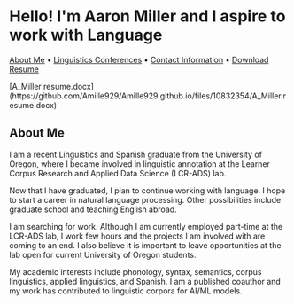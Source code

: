 # Hello! I'm Aaron Miller and I aspire to work with Language

<p>
<a href="https://amille929.github.io/">About Me</a>
• <a href="https://amille929.github.io/docs/conferences">Linguistics Conferences</a>
• <a href="https://amille929.github.io/docs/contact">Contact Information</a>
• <a href="https://github.com/Amille929/Amille929.github.io/files/10832354/A_Miller.resume.docx">Download Resume</a>
</p>
[A_Miller resume.docx](https://github.com/Amille929/Amille929.github.io/files/10832354/A_Miller.resume.docx)

## About Me
I am a recent Linguistics and Spanish graduate from the University of Oregon, where I became involved in linguistic annotation at the Learner Corpus Research and Applied Data Science (LCR-ADS) lab.

Now that I have graduated, I plan to continue working with language. I hope to start a career in natural language processing. Other possibilities include graduate school and teaching English abroad. 

I am searching for work. Although I am currently employed part-time at the LCR-ADS lab, I work few hours and the projects I am involved with are coming to an end. I also believe it is important to leave opportunities at the lab open for current University of Oregon students.

My academic interests include phonology, syntax, semantics, corpus linguistics, applied linguistics, and Spanish. I am a published coauthor and my work has contributed to linguistic corpora for AI/ML models.
